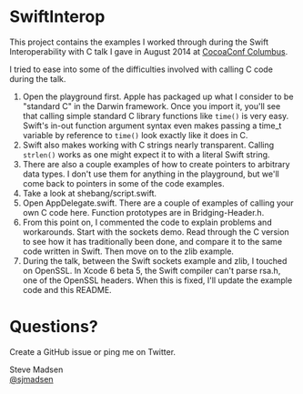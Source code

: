 # SwiftInterop

This project contains the examples I worked through during the Swift Interoperability with C talk I gave in August 2014 at [CocoaConf Columbus](http://cocoaconf.com/columbus-2014/home).

I tried to ease into some of the difficulties involved with calling C code during the talk.

1. Open the playground first. Apple has packaged up what I consider to be "standard C" in the Darwin framework. Once you import it, you'll see that calling simple standard C library functions like `time()` is very easy. Swift's in-out function argument syntax even makes passing a time_t variable by reference to `time()` look exactly like it does in C.
2. Swift also makes working with C strings nearly transparent. Calling `strlen()` works as one might expect it to with a literal Swift string.
3. There are also a couple examples of how to create pointers to arbitrary data types. I don't use them for anything in the playground, but we'll come back to pointers in some of the code examples.
4. Take a look at shebang/script.swift.
5. Open AppDelegate.swift. There are a couple of examples of calling your own C code here. Function prototypes are in Bridging-Header.h.
6. From this point on, I commented the code to explain problems and workarounds. Start with the sockets demo. Read through the C version to see how it has traditionally been done, and compare it to the same code written in Swift. Then move on to the zlib example.
7. During the talk, between the Swift sockets example and zlib, I touched on OpenSSL. In Xcode 6 beta 5, the Swift compiler can't parse rsa.h, one of the OpenSSL headers. When this is fixed, I'll update the example code and this README.

# Questions?

Create a GitHub issue or ping me on Twitter.

Steve Madsen  
[@sjmadsen](http://twitter.com/sjmadsen)
